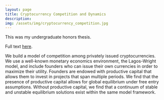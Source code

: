 ```yaml
---
layout: page
title: Cryptocurrency Competition and Dynamics
description:
img: /assets/img/cryptocurrency_competition.jpg
---
```


This was my undergraduate honors thesis.

Full text [here](https://stanfordcomparativeadvantage.files.wordpress.com/2016/12/gebhart-cryptocurrency.pdf).

We build a model of competition among privately issued cryptocurrencies. We use a well-known monetary economics environment, the Lagos-Wright model, and include founders who can issue their own currencies in order to maximize their utility. Founders are endowed with productive capital that allows them to invest in projects that span multiple
periods. We find that the presence of productive capital allows for global equilibrium under free entry assumptions. Without productive capital, we find that a continuum of stable and unstable equilibrium solutions exist within the same model framework.
